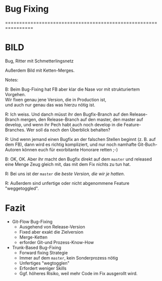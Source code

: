 

# Bug Fixing


================================================================

# BILD

Bug, Ritter mit Schmetterlingsnetz

Außerdem Bild mit Ketten-Merges.

Notes: 
  
B: Beim Bug-Fixing hat FB aber klar die Nase vor mit strukturiertem Vorgehen.\
Wir fixen genau jene Version, die in Production ist,\
und auch nur genau das was hierzu nötig ist.

R: Ich weiss. Und danch müsst ihr 
den Bugfix-Branch auf den Release-Branch mergen,
den Release-Branch auf den master,
den master auf develop,
und wenn ihr Pech habt auch noch develop in die Feature-Branches.
Wer soll da noch den Überblick behalten?

R: Und wenn jemand einen Bugfix an der falschen Stellen beginnt 
(z. B. auf dem FB), dann wird es richtig kompliziert,
und nur noch namhafte Git-Buch-Autoren können euch
für exorbitante Honorare retten ;-)

B: OK, OK. Aber ihr macht den Bugfix direkt auf dem `master` und
released eine Menge Zeug gleich mit, das mit dem Fix nichts zu tun hat.

R: Bei uns ist der `master` die *beste Version, die wir je hatten*.

R: Außerdem sind unfertige oder nicht abgenommene Feature "weggetoggled".

# Fazit

  * Git-Flow Bug-Fixing
    - Ausgehend von Release-Version
    - Fixed aber exakt die Zielversion
    - Merge-Ketten
    - erforder Git-und Prozess-Know-How
  * Trunk-Based Bug-Fixing
    - Forward fixing Strategie
    - Immer auf dem `master`, kein Sonderprozess nötig
    - Unfertiges "wegtogglen"
    - Erfordert weniger Skills
    - Ggf. höheres Risiko, weil mehr Code im Fix ausgerollt wird.
